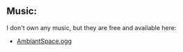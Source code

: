 
## Music:

I don't own any music, but they are free and available here: 

 * [AmbiantSpace.ogg](https://www.youtube.com/watch?v=gHF8w7Jpugc)